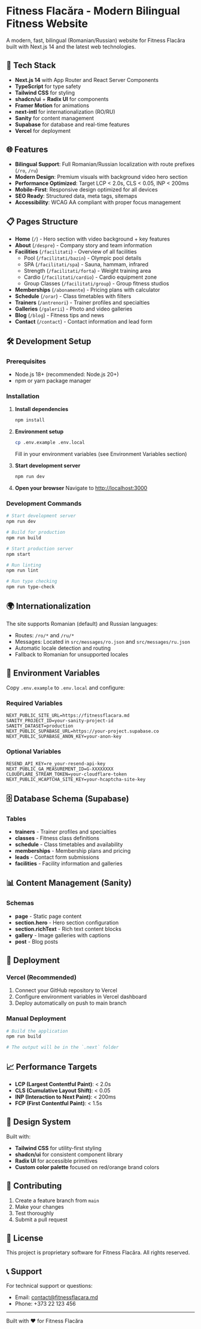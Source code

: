 # Fitness Flacăra - Modern Bilingual Fitness Website

A modern, fast, bilingual (Romanian/Russian) website for Fitness Flacăra built with Next.js 14 and the latest web technologies.

## 🚀 Tech Stack

- **Next.js 14** with App Router and React Server Components
- **TypeScript** for type safety
- **Tailwind CSS** for styling
- **shadcn/ui** + **Radix UI** for components
- **Framer Motion** for animations
- **next-intl** for internationalization (RO/RU)
- **Sanity** for content management
- **Supabase** for database and real-time features
- **Vercel** for deployment

## 🌐 Features

- **Bilingual Support**: Full Romanian/Russian localization with route prefixes (`/ro`, `/ru`)
- **Modern Design**: Premium visuals with background video hero section
- **Performance Optimized**: Target LCP < 2.0s, CLS < 0.05, INP < 200ms
- **Mobile-First**: Responsive design optimized for all devices
- **SEO Ready**: Structured data, meta tags, sitemaps
- **Accessibility**: WCAG AA compliant with proper focus management

## 📋 Pages Structure

- **Home** (`/`) - Hero section with video background + key features
- **About** (`/despre`) - Company story and team information
- **Facilities** (`/facilitati`) - Overview of all facilities
  - Pool (`/facilitati/bazin`) - Olympic pool details
  - SPA (`/facilitati/spa`) - Sauna, hammam, infrared
  - Strength (`/facilitati/forta`) - Weight training area
  - Cardio (`/facilitati/cardio`) - Cardio equipment zone
  - Group Classes (`/facilitati/group`) - Group fitness studios
- **Memberships** (`/abonamente`) - Pricing plans with calculator
- **Schedule** (`/orar`) - Class timetables with filters
- **Trainers** (`/antrenori`) - Trainer profiles and specialties
- **Galleries** (`/galerii`) - Photo and video galleries
- **Blog** (`/blog`) - Fitness tips and news
- **Contact** (`/contact`) - Contact information and lead form

## 🛠️ Development Setup

### Prerequisites

- Node.js 18+ (recommended: Node.js 20+)
- npm or yarn package manager

### Installation

1. **Install dependencies**
   ```bash
   npm install
   ```

2. **Environment setup**
   ```bash
   cp .env.example .env.local
   ```
   Fill in your environment variables (see Environment Variables section)

3. **Start development server**
   ```bash
   npm run dev
   ```

4. **Open your browser**
   Navigate to [http://localhost:3000](http://localhost:3000)

### Development Commands

```bash
# Start development server
npm run dev

# Build for production
npm run build

# Start production server
npm start

# Run linting
npm run lint

# Run type checking
npm run type-check
```

## 🌍 Internationalization

The site supports Romanian (default) and Russian languages:

- Routes: `/ro/*` and `/ru/*`
- Messages: Located in `src/messages/ro.json` and `src/messages/ru.json`
- Automatic locale detection and routing
- Fallback to Romanian for unsupported locales

## 📝 Environment Variables

Copy `.env.example` to `.env.local` and configure:

### Required Variables

```env
NEXT_PUBLIC_SITE_URL=https://fitnessflacara.md
SANITY_PROJECT_ID=your-sanity-project-id
SANITY_DATASET=production
NEXT_PUBLIC_SUPABASE_URL=https://your-project.supabase.co
NEXT_PUBLIC_SUPABASE_ANON_KEY=your-anon-key
```

### Optional Variables

```env
RESEND_API_KEY=re_your-resend-api-key
NEXT_PUBLIC_GA_MEASUREMENT_ID=G-XXXXXXXX
CLOUDFLARE_STREAM_TOKEN=your-cloudflare-token
NEXT_PUBLIC_HCAPTCHA_SITE_KEY=your-hcaptcha-site-key
```

## 🗄️ Database Schema (Supabase)

### Tables

- **trainers** - Trainer profiles and specialties
- **classes** - Fitness class definitions
- **schedule** - Class timetables and availability
- **memberships** - Membership plans and pricing
- **leads** - Contact form submissions
- **facilities** - Facility information and galleries

## 📊 Content Management (Sanity)

### Schemas

- **page** - Static page content
- **section.hero** - Hero section configuration
- **section.richText** - Rich text content blocks
- **gallery** - Image galleries with captions
- **post** - Blog posts

## 🚀 Deployment

### Vercel (Recommended)

1. Connect your GitHub repository to Vercel
2. Configure environment variables in Vercel dashboard
3. Deploy automatically on push to main branch

### Manual Deployment

```bash
# Build the application
npm run build

# The output will be in the `.next` folder
```

## 📈 Performance Targets

- **LCP (Largest Contentful Paint)**: < 2.0s
- **CLS (Cumulative Layout Shift)**: < 0.05
- **INP (Interaction to Next Paint)**: < 200ms
- **FCP (First Contentful Paint)**: < 1.5s

## 🎨 Design System

Built with:
- **Tailwind CSS** for utility-first styling
- **shadcn/ui** for consistent component library
- **Radix UI** for accessible primitives
- **Custom color palette** focused on red/orange brand colors

## 🤝 Contributing

1. Create a feature branch from `main`
2. Make your changes
3. Test thoroughly
4. Submit a pull request

## 📄 License

This project is proprietary software for Fitness Flacăra. All rights reserved.

## 📞 Support

For technical support or questions:
- Email: contact@fitnessflacara.md
- Phone: +373 22 123 456

---

Built with ❤️ for Fitness Flacăra

